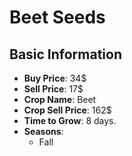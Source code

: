 # Beet Seeds

## Basic Information

- **Buy Price**: 34$
- **Sell Price**: 17$
- **Crop Name**: Beet
- **Crop Sell Price**: 162$
- **Time to Grow**: 8 days.
- **Seasons**:
  - Fall
